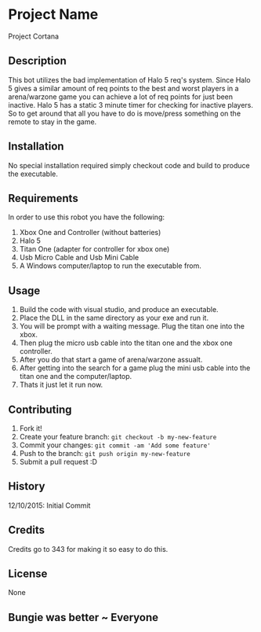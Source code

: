 # Project Name

Project Cortana

## Description

This bot utilizes the bad implementation of Halo 5 req's system. Since Halo 5 gives a similar amount of req points to the best and worst players in a arena/warzone game you can achieve a lot of req points for just been inactive. Halo 5 has a static 3 minute timer for checking for inactive players. So to get around that all you have to do is move/press something on the remote to stay in the game.

## Installation

No special installation required simply checkout code and build to produce the executable.

## Requirements

In order to use this robot you have the following:
1. Xbox One and Controller (without batteries)
2. Halo 5
3. Titan One (adapter for controller for xbox one)
4. Usb Micro Cable and Usb Mini Cable
5. A Windows computer/laptop to run the executable from.

## Usage

1. Build the code with visual studio, and produce an executable.
2. Place the DLL in the same directory as your exe and run it.
3. You will be prompt with a waiting message. Plug the titan one into the xbox.
4. Then plug the micro usb cable into the titan one and the xbox one controller.
5. After you do that start a game of arena/warzone assualt.
6. After getting into the search for a game plug the mini usb cable into the titan one and the computer/laptop.
7. Thats it just let it run now.

## Contributing

1. Fork it!
2. Create your feature branch: `git checkout -b my-new-feature`
3. Commit your changes: `git commit -am 'Add some feature'`
4. Push to the branch: `git push origin my-new-feature`
5. Submit a pull request :D

## History

12/10/2015: Initial Commit

## Credits

Credits go to 343 for making it so easy to do this.

## License

None

## Bungie was better ~ Everyone

